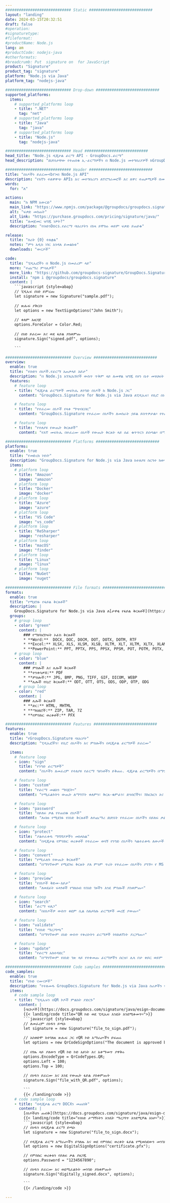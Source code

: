```yaml
---
############################# Static ############################
layout: "landing"
date: 2024-03-15T20:32:51
draft: false
#operation: 
#signaturetype: 
#fileformat: 
#productName: Node.js
lang: am
#productCode: nodejs-java
#otherformats: 
#breadcrumb: Put  signature on  for JavaScript
product: "Signature"
product_tag: "signature"
platform: "Node.js via Java"
platform_tag: "nodejs-java"

############################# Drop-down ############################
supported_platforms:
  items:
    # supported_platforms loop
    - title: ".NET"
      tag: "net"
    # supported_platforms loop
    - title: "Java"
      tag: "java"
    # supported_platforms loop
    - title: "Node.js"
      tag: "nodejs-java"

############################# Head ############################
head_title: "Node.js ዲጂታል ፊርማ API - GroupDocs.ፊርማ"
head_description: "ደህንነታቸው የተጠበቁ ኢ-ፊርማዎችን በ Node.js መተግበሪያዎች ከGroupDocs. Signature ጋር ያዋህዱ። የሰነድ ፊርማ የስራ ፍሰቶችን በቀላሉ እና በብቃት ያመቻቹ።"

############################# Header ############################
title: "ሰነዶችን ይፈርሙ<br>በ Node.js API"
description: "የእኛን ተለዋዋጭ APIs እና መተግበሪያን ለፕሮግራመሮች እና ለዋና ተጠቃሚዎች በመጠቀም ዲጂታል ሰነዶችን እና ምስሎችን በማንኛውም መድረክ ላይ ይፈርሙ።"
words:
  for: "ለ"

actions:
  main: "ከ NPM አውርድ"
  main_link: "https://www.npmjs.com/package/@groupdocs/groupdocs.signature/"
  alt: "ፍቃድ መስጠት"
  alt_link: "https://purchase.groupdocs.com/pricing/signature/java/"
  title: "ለመጀመር ዝግጁ ነዎት?"
  description: "የቡድንDocs.የፊርማ ባህሪያትን በነጻ ይሞክሩ ወይም ፍቃድ ይጠይቁ"

release:
  title: "ስሪት {0} ተለቋል"
  notes: "ምን አዲስ ነገር እንዳለ ይመልከቱ"
  downloads: "ውርዶች"

code:
  title: "ፒዲኤፎችን በ Node.js በመፈረም ላይ"
  more: "ተጨማሪ ምሳሌዎች"
  more_link: "https://github.com/groupdocs-signature/GroupDocs.Signature-for-Node.js-via-Java/"
  install: "npm i @groupdocs/groupdocs.signature"
  content: |
    ```javascript {style=abap}   
    // ፒዲኤፍ ሰነድ ይምረጡ
    let signature = new Signature("sample.pdf");
    
    // ጽሑፍ ያቅርቡ
    let options = new TextSignOptions("John Smith");
    
    // ቀለም አዘጋጅ
    options.ForeColor = Color.Red;
    
    // ሰነድ ይፈርሙ እና ወደ ፋይል ያስቀምጡ
    signature.Sign("signed.pdf", options);
    
    ```

############################# Overview ############################
overview:
  enable: true
  title: "የቡድን ሰነዶች.የፊርማ አጠቃላይ እይታ"
  description: "በ Node.js አፕሊኬሽኖች ውስጥ ጥቅም ላይ ለመዋል ዝግጁ የሆነ ቤተ መፃህፍት የሚፈርሙ ሰነዶች"
  features:
    # feature loop
    - title: "ዲጂታል ፊርማዎች መፍትሔ ለንግድ ሰነዶች ከ Node.js ጋር"
      content: "GroupDocs.Signature for Node.js via Java ለፒዲኤፍ፣ የቢሮ ሰነዶች እና ምስሎች አጠቃላይ የዲጂታል ፊርማ አማራጮችን ያቀርባል። ጽሑፍ፣ ባርኮዶች፣ ምስሎች፣ ዲጂታል ሰርተፊኬቶች እና ሜታዳታ ይገኛሉ። የተሳለጠ ሰነድ ማቀናበር ቅልጥፍናን ያረጋግጣል።"

    # feature loop
    - title: "የተፈረሙ ሰነዶች የላቀ ማጭበርበር"
      content: "GroupDocs.Signature የተፈረሙ ሰነዶችን ለመስራት ኃይል ይሰጥዎታል። የተለያዩ መስፈርቶችን በመጠቀም ፊርማዎችን ይፈልጉ እና ያረጋግጡ። በተጨማሪም፣ ዝርዝር የሰነድ መረጃ ማውጣት ወይም የገጾችን ቅድመ እይታ ምስሎችን ፍጠር።"

    # feature loop
    - title: "የተለያዩ የውጤት ቅርጸቶች"
      content: "የእኛ መፍትሔ በተፈረሙ ሰነዶች የውጤት ቅርጸት ላይ ሰፊ ቁጥጥርን ይሰጣል። በማንኛውም ገጽ ላይ ፊርማዎችን በትክክል ያስቀምጡ እና መልካቸውን ያብጁ። የተፈረሙ ሰነዶችን በብዙ የሚደገፉ ቅርጸቶች ያስቀምጡ እና እንደ አማራጭ በይለፍ ቃል ያስጠብቁ።"

############################# Platforms ############################
platforms:
  enable: true
  title: "የመድረክ ነፃነት"
  description: "GroupDocs.Signature for Node.js via Java ከተለያዩ ስርዓተ ክወናዎች ጋር የሰነድ ሂደትን ያከናውናል።"
  items:
    # platform loop
    - title: "Amazon"
      image: "amazon"
    # platform loop
    - title: "Docker"
      image: "docker"
    # platform loop
    - title: "Azure"
      image: "azure"
    # platform loop
    - title: "VS Code"
      image: "vs_code"
    # platform loop
    - title: "ReSharper"
      image: "resharper"
    # platform loop
    - title: "macOS"
      image: "finder"
    # platform loop
    - title: "Linux"
      image: "linux"
    # platform loop
    - title: "NuGet"
      image: "nuget"

############################# File formats ############################
formats:
  enable: true
  title: "የሚደገፉ የፋይል ቅርጸቶች"
  description: |
    GroupDocs.Signature for Node.js via Java ለ[ታዋቂ የፋይል ቅርጸቶች](https://docs.groupdocs.com/signature/java/supported-document-formats/) ስራዎችን ያመቻቻል።
  groups:
    # group loop
    - color: "green"
      content: |
        ### የማይክሮሶፍት ኦፊስ ቅርጸቶች
        * **Word:**  DOCX, DOC, DOCM, DOT, DOTX, DOTM, RTF
        * **Excel:** XLSX, XLS, XLSM, XLSB, XLTM, XLT, XLTM, XLTX, XLAM, SXC, SpreadsheetML
        * **PowerPoint:** PPT, PPTX, PPS, PPSX, PPSM, POT, POTM, POTX, PPTM
    # group loop
    - color: "blue"
      content: |
        ### ምስሎች እና ሌሎች ቅርጸቶች
        * **ተንቀሳቃሽ:** PDF
        * **ምስሎች:** JPG, BMP, PNG, TIFF, GIF, DICOM, WEBP
        * **ሌሎች የቢሮ ቅርጸቶች:** ODT, OTT, OTS, ODS, ODP, OTP, ODG
      # group loop
    - color: "red"
      content: |
        ### ሌሎች ቅርጸቶች
        * **ድር:** HTML, MHTML
        * **ማህደሮች:** ZIP, TAR, 7Z
        * **የምስክር ወረቀቶች:** PFX

############################# Features ############################
features:
  enable: true
  title: "የGroupDocs.Signature ባህሪያት"
  description: "ፒዲኤፎችን፣ የቢሮ ሰነዶችን እና ምስሎችን በዲጂታል ፊርማዎች ይፈርሙ"

  items:
    # feature loop
    - icon: "sign"
      title: "የንግድ ፊርማዎች"
      content: "ሰነዶችን ለመፈረም የተለያዩ የፊርማ ዓይነቶችን ይቅጠሩ. ዲጂታል ፊርማዎችን በማንኛውም ገጽ ቦታ ላይ በትክክል ያስቀምጡ።"

    # feature loop
    - icon: "custom"
      title: "የፊርማ መልክን ማበጀት።"
      content: "የሚፈልጉትን ውጤት ለማግኘት ቀለምን፣ ቅርጸ-ቁምፊን፣ ድንበሮችን፣ ሽክርክርን እና ሌሎችንም በማስተካከል የፊርማዎችን ምስላዊ ገፅታዎች ያብጁ።"

    # feature loop
    - icon: "password"
      title: "በይለፍ ቃል የተጠበቁ ሰነዶች"
      content: "ለብዙ የሚደገፉ የሰነድ ቅርጸቶች ለተጨማሪ ደህንነት የተፈረሙ ሰነዶችን በይለፍ ቃል ይጠብቁ።"

    # feature loop
    - icon: "protect"
      title: "ያልተፈቀዱ ማሻሻያዎችን መከላከል"
      content: "በዲጂታል የምስክር ወረቀቶች የተፈረሙ ወሳኝ የንግድ ሰነዶችን ካልተፈቀዱ ለውጦች ይጠብቁ።"

    # feature loop
    - icon: "convert"
      title: "የሚፈለጉ የውጤት ቅርጸቶች"
      content: "በማንኛውም የሚደገፍ ቅርጸት ያለ ምንም ጥረት የተፈረሙ ሰነዶችን ያግኙ። የ MS Word ሰነዶችን በቀላሉ ወደ ፒዲኤፍ ቅርጸት ይለውጡ።"

    # feature loop
    - icon: "preview"
      title: "የሰነዶች ቅድመ-እይታ"
      content: "ለወደፊት ፍላጎቶች የግለሰብ የሰነድ ገጾችን እንደ ምስሎች ያስቀምጡ።"

    # feature loop
    - icon: "search"
      title: "ፊርማ ፍለጋ"
      content: "በሰነዶችዎ ውስጥ ቀደም ሲል ስለታከሉ ፊርማዎች መረጃ ያውጡ።"

    # feature loop
    - icon: "validate"
      title: "የሰነድ ማረጋገጫ"
      content: "በማንኛውም ሰነድ ውስጥ የቀረቡትን ፊርማዎች ትክክለኛነት ያረጋግጡ።"

    # feature loop
    - icon: "update"
      title: "የፊርማ አስተዳደር"
      content: "በማንኛውም የሰነድ ገጽ ላይ የተቀመጡ ፊርማዎችን ሰርዝ፣ ሌላ ቦታ ቀይር ወይም ቀይር።"

############################# Code samples ############################
code_samples:
  enable: true
  title: "የኮድ ናሙናዎች"
  description: "የተለመዱ GroupDocs.Signature for Node.js via Java ስራዎችን የሚያሳዩ ገላጭ ምሳሌዎች"
  items:
    # code sample loop
    - title: "ፒዲኤፍን በQR ኮዶች ምልክት ያድርጉ"
      content: |
        [ባርኮዶች](https://docs.groupdocs.com/signature/java/esign-document-with-qr-code-signature/)ን ወደ ተወሰኑ የፒዲኤፍ ሰነድ ገፆች ማካተት የንግድ ሂደቶችን ሊያቀላጥፍ ይችላል። ይህ ክፍል GroupDocs.Signature for Node.js via Javaን በመጠቀም የQR ኮድ የማከል ምሳሌ ይሰጣል።
        {{< landing/code title="QR ኮድ ወደ ፒዲኤፍ እንዴት እንደሚቀመጥ።">}}
        ```javascript {style=abap}
        // ለመፈረም ሰነዱን ይጫኑ
        let signature = new Signature("file_to_sign.pdf");
        
        // አስቀድሞ ከተገለጸ ጽሑፍ ጋር የQR ኮድ አማራጮችን ይፍጠሩ
        let options = new QrCodeSignOptions("The document is approved by John Smith");
        
        // በገጹ ላይ ያለውን የQR ኮድ ኮድ አይነት እና አቀማመጥ ያዋቅሩ
        options.EncodeType = QrCodeTypes.QR;
        options.Left = 100;
        options.Top = 100;
            
        // ሰነዱን ይፈርሙ እና እንደ የውጤት ፋይል ያስቀምጡት
        signature.Sign("file_with_QR.pdf", options);
        
        ```
        {{< /landing/code >}}
    # code sample loop
    - title: "በዲጂታል ፊርማ DOCXን መጠበቅ"
      content: |
        [ሰነዶችህን ጠብቅ](https://docs.groupdocs.com/signature/java/esign-document-with-digital-signature/) በዲጂታል ሰርተፊኬቶች ላይ በመመስረት በፊርማ። ዲጂታል ፊርማ የንግድ ሰነዶችዎን ይዘት ከመቀየር ይጠብቃል።
        {{< landing/code title="የሰነድ ታማኝነትን እንዴት ማረጋገጥ እንደሚቻል እነሆ።">}}
        ```javascript {style=abap}   
        // ሰነዱን በዲጂታል ፊርማ ይጫኑ
        let signature = new Signature("file_to_sign.docx");
        
        // የዲጂታል ፊርማ አማራጮችን ይግለጹ እና ወደ የምስክር ወረቀት ፋይል የሚወስደውን መንገድ ያቅርቡ
        let options = new DigitalSignOptions("certificate.pfx");

        // የምስክር ወረቀቱን የይለፍ ቃል ያዘጋጁ
        options.Password = "1234567890";

        // ሰነዱን ይፈርሙ እና ወደሚፈልጉት መንገድ ያስቀምጡት
        signature.Sign("digitally_signed.docx", options);

        ```
        {{< /landing/code >}}

---
```

